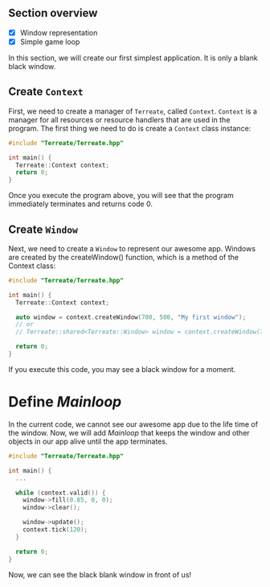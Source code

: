 ## Section overview
- [x] Window representation
- [x] Simple game loop

In this section, we will create our first simplest application. It is only a blank black window.

## Create `Context`
First, we need to create a manager of `Terreate`, called `Context`. `Context` is a manager for all resources or resource handlers that are used in the program. The first thing we need to do is create a `Context` class instance:
```cpp
#include "Terreate/Terreate.hpp"

int main() {
  Terreate::Context context;
  return 0;
}
```
Once you execute the program above, you will see that the program immediately terminates and returns code 0.

## Create `Window`
Next, we need to create a `Window` to represent our awesome app. Windows are created by the createWindow() function, which is a method of the Context class:
```cpp
#include "Terreate/Terreate.hpp"

int main() {
  Terreate::Context context;

  auto window = context.createWindow(700, 500, "My first window");
  // or
  // Terreate::shared<Terreate::Window> window = context.createWindow(700, 500, "My first window");

  return 0;
}
```
If you execute this code, you may see a black window for a moment.

# Define *Mainloop*
In the current code, we cannot see our awesome app due to the life time of the window. Now, we will add *Mainloop* that keeps the window and other objects in our app alive until the app terminates.
```cpp
#include "Terreate/Terreate.hpp"

int main() {
  ...

  while (context.valid()) {
    window->fill(0.85, 0, 0);
    window->clear();

    window->update();
    context.tick(120);
  }

  return 0;
}
```
Now, we can see the black blank window in front of us!
